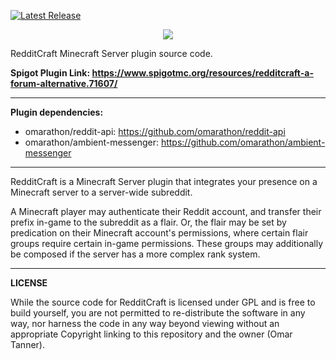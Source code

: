 [![Latest Release](https://img.shields.io/github/release/omarathon/redditcraft.svg)](https://github.com/omarathon/redditcraft/releases/latest)
<p align="center">
  <img src="https://i.imgur.com/SdISGgq.png">
</p>
RedditCraft Minecraft Server plugin source code.

**Spigot Plugin Link: https://www.spigotmc.org/resources/redditcraft-a-forum-alternative.71607/**

-------

**Plugin dependencies:**

* omarathon/reddit-api: https://github.com/omarathon/reddit-api
* omarathon/ambient-messenger: https://github.com/omarathon/ambient-messenger

-------

RedditCraft is a Minecraft Server plugin that integrates your presence on a Minecraft server to a server-wide subreddit.

A Minecraft player may authenticate their Reddit account, and transfer their prefix in-game to the subreddit as a flair. Or, the flair may be set by predication on their Minecraft account's permissions, where certain flair groups require certain in-game permissions. These groups may additionally be composed if the server has a more complex rank system.

-------

**LICENSE**

While the source code for RedditCraft is licensed under GPL and is free to build yourself, you are not permitted to re-distribute the software in any way, nor harness the code in any way beyond viewing without an appropriate Copyright linking to this repository and the owner (Omar Tanner).
<!-- 
This is a paid product, and as a result the user is expected to pay Omar Tanner for the effort put into building this plugin and to support them maintaining it. -->
